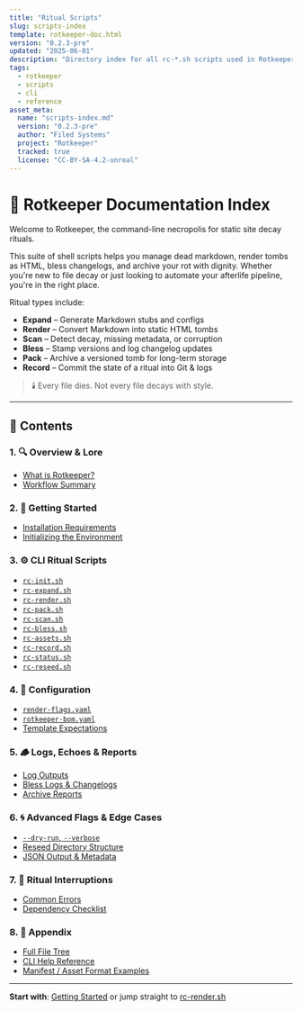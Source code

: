 ```yaml
---
title: "Ritual Scripts"
slug: scripts-index
template: rotkeeper-doc.html
version: "0.2.3-pre"
updated: "2025-06-01"
description: "Directory index for all rc-*.sh scripts used in Rotkeeper. Includes manual tools, render helpers, and archival commands."
tags:
  - rotkeeper
  - scripts
  - cli
  - reference
asset_meta:
  name: "scripts-index.md"
  version: "0.2.3-pre"
  author: "Filed Systems"
  project: "Rotkeeper"
  tracked: true
  license: "CC-BY-SA-4.2-unreal"
---
```


# 📖 Rotkeeper Documentation Index

Welcome to Rotkeeper, the command-line necropolis for static site decay rituals.

This suite of shell scripts helps you manage dead markdown, render tombs as HTML, bless changelogs, and archive your rot with dignity.
Whether you're new to file decay or just looking to automate your afterlife pipeline, you're in the right place.

Ritual types include:

- **Expand** – Generate Markdown stubs and configs
- **Render** – Convert Markdown into static HTML tombs
- **Scan** – Detect decay, missing metadata, or corruption
- **Bless** – Stamp versions and log changelog updates
- **Pack** – Archive a versioned tomb for long-term storage
- **Record** – Commit the state of a ritual into Git & logs

> 🕯️ Every file dies. Not every file decays with style.

***

## 📁 Contents

### 1. 🔍 Overview & Lore
- [What is Rotkeeper?](rotkeeper.md)
- [Workflow Summary](technology/quickstart-guide.md)

### 2. 🚀 Getting Started
- [Installation Requirements](install)
- [Initializing the Environment](bones/scripts/rc-init.md)

### 3. ⚙️ CLI Ritual Scripts
- [`rc-init.sh`](bones/scripts/rc-init.md)
- [`rc-expand.sh`](bones/scripts/rc-expand.md)
- [`rc-render.sh`](bones/scripts/rc-render.md)
- [`rc-pack.sh`](bones/scripts/rc-pack.md)
- [`rc-scan.sh`](bones/scripts/rc-scan.md)
- [`rc-bless.sh`](bones/scripts/rc-bless.md)
- [`rc-assets.sh`](bones/scripts/rc-assets.md)
- [`rc-record.sh`](bones/scripts/rc-record.md)
- [`rc-status.sh`](bones/scripts/rc-status.md)
- [`rc-reseed.sh`](bones/scripts/rc-reseed.md)

### 4. 🔧 Configuration
- [`render-flags.yaml`](bones/config/render-flags.md)
- [`rotkeeper-bom.yaml`](bones/config/rotkeeper-bom.md)
- [Template Expectations](bones/templates/index.md)

### 5. 🪵 Logs, Echoes & Reports
- [Log Outputs](bones/logs/index.md)
- [Bless Logs & Changelogs](bones/logs/changelog.md)
- [Archive Reports](bones/archive/index.md)

### 6. 🌀 Advanced Flags & Edge Cases
- [`--dry-run`, `--verbose`](bones/flags.md)
- [Reseed Directory Structure](bones/reseed.md)
- [JSON Output & Metadata](bones/export.md)

### 7. 🧯 Ritual Interruptions
- [Common Errors](help/errors.md)
- [Dependency Checklist](technology/dependencies.md)

### 8. 📎 Appendix
- [Full File Tree](bones/appendix/tree.md)
- [CLI Help Reference](rotkeeper.md)
- [Manifest / Asset Format Examples](bones/appendix/formats.md)

***

**Start with**: [Getting Started](bones/install.md) or jump straight to [rc-render.sh](bones/scripts/rc-render.md)

<!--
Sora prompt: “A glitching wiki carved into obsidian, with glowing CLI runes etched in rust.”
-->